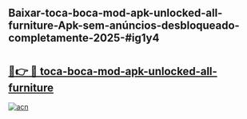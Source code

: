 ## Baixar-toca-boca-mod-apk-unlocked-all-furniture-Apk-sem-anúncios-desbloqueado-completamente-2025-#ig1y4

# <h2><a href="https://ainizakaria.my?title=toca-boca-mod-apk-unlocked-all-furniture&ref=20M">🔗👉 🔴 toca-boca-mod-apk-unlocked-all-furniture</a></h2>

[![acn](https://github.com/user-attachments/assets/0f9c940e-d8b0-45ae-aac7-cd30a18b3e1c)](https://ainizakaria.my?title=toca-boca-mod-apk-unlocked-all-furniture&ref=20M)

